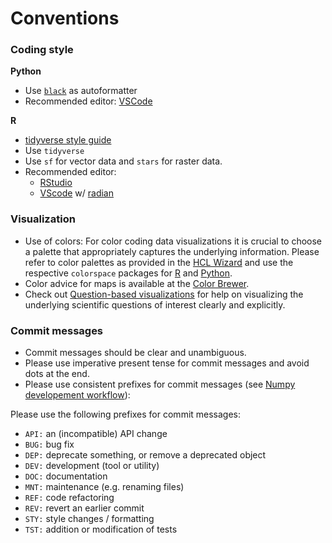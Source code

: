 # Conventions

### Coding style
**Python**
- Use [`black`](https://github.com/psf/black) as autoformatter
- Recommended editor: [VSCode](https://code.visualstudio.com/docs/python/python-tutorial)

**R**
- [tidyverse style guide](https://style.tidyverse.org/)
- Use `tidyverse`
- Use `sf` for vector data and `stars` for raster data.
- Recommended editor:
    - [RStudio](https://www.rstudio.com/)
    - [VScode](https://marketplace.visualstudio.com/items?itemName=Ikuyadeu.r) w/ [radian](https://github.com/randy3k/radian)


### Visualization
- Use of colors: For color coding data visualizations it is crucial to choose a palette that appropriately captures the underlying information. Please refer to color palettes as provided in the [HCL Wizard](https://hclwizard.org/) and use the respective `colorspace`  packages for [R](http://colorspace.r-forge.r-project.org/) and [Python](https://python-colorspace.readthedocs.io/en/latest/).
- Color advice for maps is available at the [Color Brewer](https://colorbrewer2.org/).
- Check out [Question-based visualizations](https://graphicsprinciples.github.io/qbv.html) for help on visualizing the underlying scientific questions of interest clearly and explicitly.


### Commit messages
- Commit messages should be clear and unambiguous.
- Please use imperative present tense for commit messages and avoid dots at the end.
- Please use consistent prefixes for commit messages (see [Numpy developement workflow](http://docs.scipy.org/doc/numpy/dev/gitwash/development_workflow.html#writing-the-commit-message)):

Please use the following prefixes for commit messages:

- `API:` an (incompatible) API change
- `BUG:` bug fix
- `DEP:` deprecate something, or remove a deprecated object
- `DEV:` development (tool or utility)
- `DOC:` documentation
- `MNT:` maintenance (e.g. renaming files)
- `REF:` code refactoring
- `REV:` revert an earlier commit
- `STY:` style changes / formatting
- `TST:` addition or modification of tests

